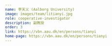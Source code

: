 ```yaml
---
name: 李天义 (Aalborg University)
image: images/team/litianyi.jpg
role: cooperative-investigator
description: 副教授
order: 3
link: https://vbn.aau.dk/en/persons/tianyi
home-page: https://vbn.aau.dk/en/persons/tianyi
---
```



